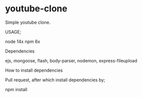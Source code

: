 # youtube-clone

Simple youtube clone.

USAGE;

node 14x
npm 6x

Dependencies

ejs, mongoose, flash, body-parser, nodemon, express-fileupload

How to install dependencies

Pull request, after which install dependencies by;

npm install
